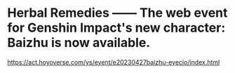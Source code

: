 # Herbal Remedies —— The web event for Genshin Impact's new character: Baizhu is now available.
https://act.hoyoverse.com/ys/event/e20230427baizhu-eyecio/index.html